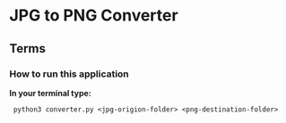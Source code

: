 #  JPG to PNG Converter

## Terms

### How to run this application

**In your terminal type:**
   ```
    python3 converter.py <jpg-origion-folder> <png-destination-folder>
   ```
